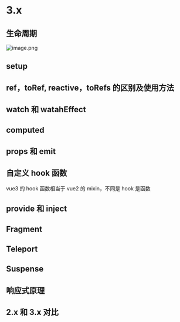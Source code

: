 # 3.x

## 生命周期

![image.png](https://cdn.nlark.com/yuque/0/2023/png/35810819/1682360760010-5e2e06d2-708f-4419-be30-93733d5be58b.png#averageHue=%233d3c37&clientId=ub6170508-66b8-4&from=paste&height=625&id=ueb528e15&name=image.png&originHeight=987&originWidth=546&originalType=binary&ratio=1&rotation=0&showTitle=false&size=42431&status=done&style=none&taskId=u05a471da-55b4-492e-af36-ce045d8e389&title=&width=346)

## setup

## ref，toRef, reactive，toRefs 的区别及使用方法

## watch 和 watahEffect

## computed

## props 和 emit

## 自定义 hook 函数

vue3 的 hook 函数相当于 vue2 的 mixin，不同是 hook 是函数

## provide 和 inject

## Fragment

## Teleport

## Suspense

## 响应式原理

## 2.x 和 3.x 对比


